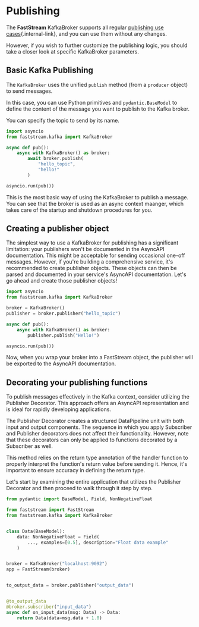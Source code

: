 # Publishing

The **FastStream** KafkaBroker supports all regular [publishing use cases](../getting-started/publishing/index.md){.internal-link}, and you can use them without any changes.

However, if you wish to further customize the publishing logic, you should take a closer look at specific KafkaBroker parameters.

## Basic Kafka Publishing

The `KafkaBroker` uses the unified `publish` method (from a `producer` object) to send messages.

In this case, you can use Python primitives and `pydantic.BaseModel` to define the content of the message you want to publish to the Kafka broker.

You can specify the topic to send by its name.

```python
import asyncio
from faststream.kafka import KafkaBroker

async def pub():
    async with KafkaBroker() as broker:
        await broker.publish(
            "hello_topic",
            "hello!"
        )

asyncio.run(pub())
```

This is the most basic way of using the KafkaBroker to publish a message.
You can see that the broker is used as an async context maanger, which takes care of the startup and shutdown procedures for you.

## Creating a publisher object

The simplest way to use a KafkaBroker for publishing has a significant limitation: your publishers won't be documented in the AsyncAPI documentation. This might be acceptable for sending occasional one-off messages. However, if you're building a comprehensive service, it's recommended to create publisher objects. These objects can then be parsed and documented in your service's AsyncAPI documentation. Let's go ahead and create those publisher objects!

```python
import asyncio
from faststream.kafka import KafkaBroker

broker = KafkaBroker()
publisher = broker.publisher("hello_topic")

async def pub():
    async with KafkaBroker() as broker:
        publisher.publish("Hello!")

asyncio.run(pub())
```

Now, when you wrap your broker into a FastStream object, the publisher will be exported to the AsyncAPI documentation.

## Decorating your publishing functions

To publish messages effectively in the Kafka context, consider utilizing the Publisher Decorator. This approach offers an AsyncAPI representation and is ideal for rapidly developing applications.

The Publisher Decorator creates a structured DataPipeline unit with both input and output components. The sequence in which you apply Subscriber and Publisher decorators does not affect their functionality. However, note that these decorators can only be applied to functions decorated by a Subscriber as well.

This method relies on the return type annotation of the handler function to properly interpret the function's return value before sending it. Hence, it's important to ensure accuracy in defining the return type.

Let's start by examining the entire application that utilizes the Publisher Decorator and then proceed to walk through it step by step.

```python linenums="1"
from pydantic import BaseModel, Field, NonNegativeFloat

from faststream import FastStream
from faststream.kafka import KafkaBroker


class Data(BaseModel):
    data: NonNegativeFloat = Field(
        ..., examples=[0.5], description="Float data example"
    )


broker = KafkaBroker("localhost:9092")
app = FastStream(broker)


to_output_data = broker.publisher("output_data")


@to_output_data
@broker.subscriber("input_data")
async def on_input_data(msg: Data) -> Data:
    return Data(data=msg.data + 1.0)
```

